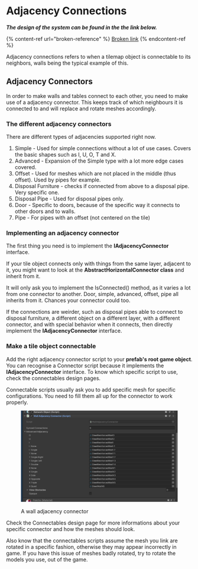 # Adjacency Connections

_**The design of the system can be found in the the link below.**_

{% content-ref url="broken-reference" %}
[Broken link](broken-reference)
{% endcontent-ref %}

Adjacency connections refers to when a tilemap object is connectable to its neighbors, walls being the typical example of this.

## Adjacency Connectors

In order to make walls and tables connect to each other, you need to make use of a adjacency connector. This keeps track of which neighbours it is connected to and will replace and rotate meshes accordingly.

### The different adjacency connectors

&#x20;There are different types of adjacencies supported right now.

1. Simple - Used for simple connections without a lot of use cases. Covers the basic shapes such as I, U, O, T and X.&#x20;
2. Advanced - Expansion of the Simple type with a lot more edge cases covered.
3. Offset - Used for meshes which are not placed in the middle (thus offset). Used by pipes for example.
4. Disposal Furniture - checks if connected from above to a disposal pipe. Very specific one.
5. Disposal Pipe - Used for disposal pipes only.
6. Door - Specific to doors, because of the specific way it connects to other doors and to walls.
7. Pipe - For pipes with an offset (not centered on the tile)

### Implementing an adjacency connector

The first thing you need is to implement the **IAdjacencyConnector** interface.

If your tile object connects only with things from the same layer, adjacent to it, you might want to look at the **AbstractHorizontalConnector class** and inherit from it.&#x20;

It will only ask you to implement the IsConnected() method, as it varies a lot from one connector to another. Door, simple, advanced, offset, pipe all inherits from it. Chances your connector could too.

If the connections are weirder, such as disposal pipes able to connect to disposal furniture, a different object on a different layer, with a different connector, and with special behavior when it connects, then directly implement the  **IAdjacencyConnector** interface.

### Make a tile object connectable

Add the right adjacency connector script to your **prefab's root game object**. You can recognise a Connector script because it implements the **IAdjacencyConnector** interface. To know which specific script to use, check the connectables design pages.

Connectable scripts usually ask you to add specific mesh for specific configurations. You need to fill them all up for the connector to work properly.

<figure><img src="../../.gitbook/assets/image (57).png" alt=""><figcaption><p>A wall adjacency connector</p></figcaption></figure>

Check the Connectables design page for more informations about your specific connector and how the meshes should look.

Also know that the connectables scripts assume the mesh you link are rotated in a specific fashion, otherwise they may appear incorrectly in game. If you have this issue of meshes badly rotated, try to rotate the models you use, out of the game.
